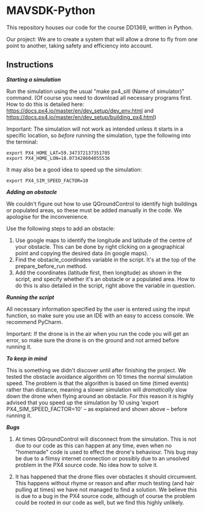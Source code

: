 # MAVSDK-Python

This repository houses our code for the course DD1369, written in Python.

Our project: We are to create a system that will allow a drone to fly from one point to another, taking safety and efficiency into account.

## Instructions

***Starting a simulation***

Run the simulation using the usual "make px4_sitl (Name of simulator)" command. (Of course you need to download all necessary programs first. How to do this is detailed here: https://docs.px4.io/master/en/dev_setup/dev_env.html and https://docs.px4.io/master/en/dev_setup/building_px4.html)

Important: The simulation will not work as intended unless it starts in a specific location, so *before* running the simulation, type the following into the terminal:

```
export PX4_HOME_LAT=59.347372137351705
export PX4_HOME_LON=18.073428604055536
```  

It may also be a good idea to speed up the simulation:

```
export PX4_SIM_SPEED_FACTOR=10
```

***Adding an obstacle***

We couldn't figure out how to use QGroundControl to identify high buildings or populated areas, so these must be added manually in the code. We apologise for the inconvenience.

Use the following steps to add an obstacle:

1. Use google maps to identify the longitude and latitude of the centre of your obstacle. This can be done by right clicking on a geographical point and copying the desired data (in google maps).  
2. Find the obstacle_coordinates variable in the script. It's at the top of the prepare_before_run method.
3. Add the coordinates (latitude first, then longitude) as shown in the script, and specify whether it's an obstacle or a populated area. How to do this is also detailed in the script, right above the variable in question.

***Running the script***

All necessary information specified by the user is entered using the input function, so make sure you use an IDE with an easy to access console. We recommend PyCharm.

Important: If the drone is in the air when you run the code you will get an error, so make sure the drone is on the ground and not armed before running it.

***To keep in mind***

This is something we didn't discover until after finishing the project. We tested the obstacle avoidance algorithm on 10 times the normal simulation speed. The problem is that the algorithm is based on time (timed events) rather than distance, meaning a slower simulation will *dramatically* slow down the drone when flying around an obstacle. For this reason it is highly advised that you speed up the simulation by 10 using 'export PX4_SIM_SPEED_FACTOR=10' – as explained and shown above – before running it.  

***Bugs***

1. At times QGroundControl will disconnect from the simulation. This is not due to our code as this can happen at any time, even when no "homemade" code is used to effect the drone's behaviour. This bug may be due to a flimsy internet connection or possibly due to an unsolved problem in the PX4 source code. No idea how to solve it.

2. It has happened that the drone flies over obstacles it should circumvent. This happens without rhyme or reason and after much testing (and hair pulling at times) we have not managed to find a solution. We believe this is due to a bug in the PX4 source code, although of course the problem could be rooted in our code as well, but we find this highly unlikely.  
